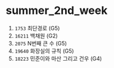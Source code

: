 # summer_2nd_week
1. `1753` 최단경로 (G5)
2. `16211` 백채원 (G2)
3. `2075` N번째 큰 수 (G5)
4. `19640` 화장실의 규칙 (G5)
5. `18223` 민준이와 마산 그리고 건우 (G4)
